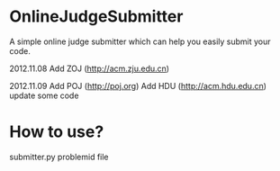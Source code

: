 # OnlineJudgeSubmitter

A simple online judge submitter which can help you easily submit your code.

2012.11.08
Add ZOJ (http://acm.zju.edu.cn)

2012.11.09
Add POJ (http://poj.org)
Add HDU (http://acm.hdu.edu.cn)
update some code


# How to use?
submitter.py problemid file
